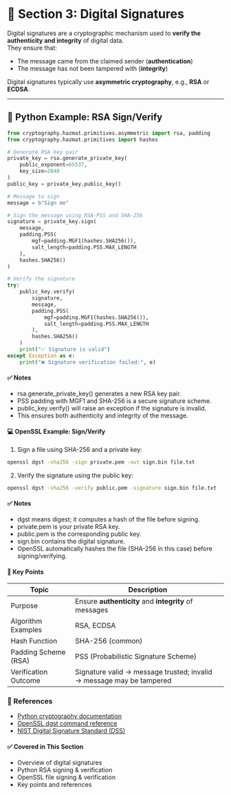 # 🧩 Section 3: Digital Signatures

Digital signatures are a cryptographic mechanism used to **verify the authenticity and integrity** of digital data.  
They ensure that:
- The message came from the claimed sender (**authentication**)  
- The message has not been tampered with (**integrity**)  

Digital signatures typically use **asymmetric cryptography**, e.g., **RSA** or **ECDSA**.

---

## 🐍 Python Example: RSA Sign/Verify

```python
from cryptography.hazmat.primitives.asymmetric import rsa, padding
from cryptography.hazmat.primitives import hashes

# Generate RSA key pair
private_key = rsa.generate_private_key(
    public_exponent=65537,
    key_size=2048
)
public_key = private_key.public_key()

# Message to sign
message = b"Sign me"

# Sign the message using RSA-PSS and SHA-256
signature = private_key.sign(
    message,
    padding.PSS(
        mgf=padding.MGF1(hashes.SHA256()),
        salt_length=padding.PSS.MAX_LENGTH
    ),
    hashes.SHA256()
)

# Verify the signature
try:
    public_key.verify(
        signature,
        message,
        padding.PSS(
            mgf=padding.MGF1(hashes.SHA256()),
            salt_length=padding.PSS.MAX_LENGTH
        ),
        hashes.SHA256()
    )
    print("✅ Signature is valid")
except Exception as e:
    print("❌ Signature verification failed:", e)
```
#### ✅ Notes
   - rsa.generate_private_key() generates a new RSA key pair.
   - PSS padding with MGF1 and SHA-256 is a secure signature scheme.
   - public_key.verify() will raise an exception if the signature is invalid.
   - This ensures both authenticity and integrity of the message.

#### 💻 OpenSSL Example: Sign/Verify
   1. Sign a file using SHA-256 and a private key:
```bash
openssl dgst -sha256 -sign private.pem -out sign.bin file.txt
```
  2. Verify the signature using the public key:
```bash
openssl dgst -sha256 -verify public.pem -signature sign.bin file.txt
```
#### ✅ Notes
   - dgst means digest; it computes a hash of the file before signing.
   - private.pem is your private RSA key.
   - public.pem is the corresponding public key.
   - sign.bin contains the digital signature.
   - OpenSSL automatically hashes the file (SHA-256 in this case) before signing/verifying.

#### 🧠 Key Points
| Topic                | Description                                                          |
| -------------------- | -------------------------------------------------------------------- |
| Purpose              | Ensure **authenticity** and **integrity** of messages                |
| Algorithm Examples   | RSA, ECDSA                                                           |
| Hash Function        | SHA-256 (common)                                                     |
| Padding Scheme (RSA) | PSS (Probabilistic Signature Scheme)                                 |
| Verification Outcome | Signature valid → message trusted; invalid → message may be tampered |

### 📘 References

- [Python cryptography documentation](https://cryptography.io/en/latest/)
- [OpenSSL dgst command reference](https://www.openssl.org/docs/manmaster/man1/openssl-dgst.html)
- [NIST Digital Signature Standard (DSS)](https://csrc.nist.gov/publications/detail/fips/186/4/final)


#### ✅ Covered in This Section

- Overview of digital signatures
- Python RSA signing & verification
- OpenSSL file signing & verification
- Key points and references